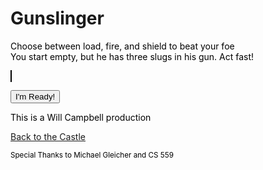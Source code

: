 
<html>

<style>
canvas {
    border: 1px solid black;
    background-color: white;
}
p {color: black}
</style>

<body id="body">
<h1>Gunslinger<br></h1>
<script src="ready.js"></script>
<p>
    Choose between load, fire, and shield to beat your foe <br> 
    You start empty, but he has three slugs in his gun. Act fast!
</p>
<p><canvas id="myCanvas" width="600px" height="300px"></canvas></p>

<input value= "I'm Ready!" type="button" id="butt"/>

<script src="game.js"></script>
</body>

<footer>
<p>This is a Will Campbell production</p>
<a href="https://whcampbell.github.io/Ivys-Castle/">Back to the Castle</a>
<p><sub>Special Thanks to Michael Gleicher and CS 559</sub></p>
</footer>



</html>
